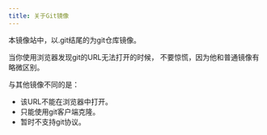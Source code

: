 ```yaml
---
title: 关于Git镜像
---
```


本镜像站中，以.git结尾的为git仓库镜像。

当你使用浏览器发现git的URL无法打开的时候，
不要惊慌，因为他和普通镜像有略微区别。

与其他镜像不同的是：

- 该URL不能在浏览器中打开。
- 只能使用git客户端克隆。
- 暂时不支持git协议。
